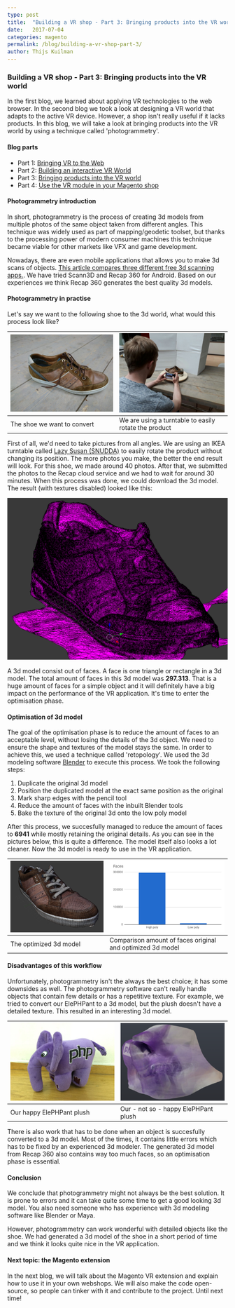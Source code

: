 ```yaml
---
type: post
title:  "Building a VR shop - Part 3: Bringing products into the VR world"
date:   2017-07-04
categories: magento
permalink: /blog/building-a-vr-shop-part-3/
author: Thijs Kuilman
---
```

### Building a VR shop - Part 3: Bringing products into the VR world
In the first blog, we learned about applying VR technologies to the web browser. In the second blog we took a look at designing a VR world that adapts to the active VR device. However, a shop isn't really useful if it lacks products. In this blog, we will take a look at bringing products into the VR world by using a technique called 'photogrammetry'.

#### Blog parts
* Part 1: [Bringing VR to the Web](/blog/building-a-vr-shop-part-1/)
* Part 2: [Building an interactive VR World](/blog/building-a-vr-shop-part-2/)
* Part 3: [Bringing products into the VR world](/blog/building-a-vr-shop-part-3/)
* Part 4: [Use the VR module in your Magento shop](/blog/building-a-vr-shop-part-4/)

#### Photogrammetry introduction
In short, photogrammetry is the process of creating 3d models from multiple photos of the same object taken from different angles. This technique was widely used as part of mapping/geodetic toolset, but thanks to the processing power of modern consumer machines this technique became viable for other markets like VFX and game development.

Nowadays, there are even mobile applications that allows you to make 3d scans of objects. [This article compares three different free 3d scanning apps.](http://3dscanexpert.com/3-free-3d-scanning-apps/). We have tried Scann3D and Recap 360 for Android. Based on our experiences we think Recap 360 generates the best quality 3d models.

#### Photogrammetry in practise
Let's say we want to the following shoe to the 3d world, what would this process look like?

|  !['Shoe'](../../assets/images/blogs/vrshop3/shoe.png) |  !['Make photos of product'](../../assets/images/blogs/vrshop3/makephotos.png) |
|---|---|
|  The shoe we want to convert |  We are using a turntable to easily rotate the product |



First of all, we'd need to take pictures from all angles. We are using an IKEA turntable called [Lazy Susan (SNUDDA)](http://www.ikea.com/nl/nl/catalog/products/90074483/) to easily rotate the product without changing its position. The more photos you make, the better the end result will look. For this shoe, we made around 40 photos. After that, we submitted the photos to the Recap cloud service and we had to wait for around 30 minutes. When this process was done, we could download the 3d model. The result (with textures disabled) looked like this:

!['Result 3d model'](../../assets/images/blogs/vrshop3/resultrecap.png)

A 3d model consist out of faces. A face is one triangle or rectangle in a 3d model. The total amount of faces in this 3d model was **297.313**. That is a huge amount of faces for a simple object and it will definitely have a big impact on the performance of the VR application. It's time to enter the optimisation phase.

#### Optimisation of 3d model
The goal of the optimisation phase is to reduce the amount of faces to an acceptable level, without losing the details of the 3d object. We need to ensure the shape and textures of the model stays the same. In order to achieve this, we used a technique called 'retopology'. We used the 3d modeling software [Blender](http://blender.org) to execute this process. We took the following steps:

1. Duplicate the original 3d model
2. Position the duplicated model at the exact same position as the original
3. Mark sharp edges with the pencil tool
4. Reduce the amount of faces with the inbuilt Blender tools
5. Bake the texture of the original 3d onto the low poly model

After this process, we succesfully managed to reduce the amount of faces to **6941** while mostly retaining the original details. As you can see in the pictures below, this is quite a difference. The model itself also looks a lot cleaner. Now the 3d model is ready to use in the VR application.

|  !['New 3d model'](../../assets/images/blogs/vrshop3/shoe_lowpoly.png) |  !['Difference in faces](../../assets/images/blogs/vrshop3/shoe_stats.png) |
|---|---|
|  The optimized 3d model | Comparison amount of faces original and optimized 3d model |

#### Disadvantages of this workflow
Unfortunately, photogrammetry isn't the  always the best choice; it has some downsides as well. The photogrammetry software can't really handle objects that contain few details or has a repetitive texture. For example, we tried to convert our ElePHPant to a 3d model, but the plush doesn't have a detailed texture. This resulted in an interesting 3d model.

|  !['New 3d model'](../../assets/images/blogs/vrshop3/elephant1.png) |  !['Difference in faces](../../assets/images/blogs/vrshop3/elephant2.png) |
|---|---|
|  Our happy ElePHPant plush | Our - not so - happy ElePHPant plush |

There is also work that has to be done when an object is succesfully converted to a 3d model. Most of the times, it contains little errors which has to be fixed by an experienced 3d modeler. The generated 3d model from Recap 360 also contains way too much faces, so an optimisation phase is essential.

#### Conclusion
We conclude that photogrammetry might not always be the best solution. It is prone to errors and it can take quite some time to get a good looking 3d model. You also need someone who has experience with 3d modeling software like Blender or Maya.

However, photogrammetry can work wonderful with detailed objects like the shoe. We had generated a 3d model of the shoe in a short period of time and we think it looks quite nice in the VR application.


#### Next topic: the Magento extension
In the next blog, we will talk about the Magento VR extension and explain how to use it in your own webshops. We will also make the code open-source, so people can tinker with it and contribute to the project. Until next time!